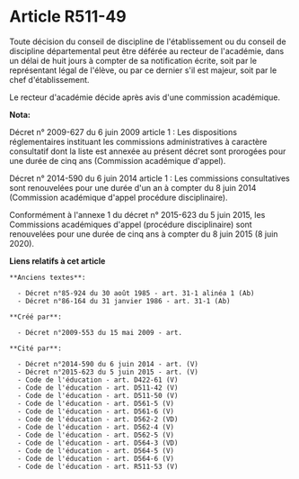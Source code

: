 # Article R511-49

Toute décision du conseil de discipline de l'établissement ou du conseil de discipline départemental peut être déférée au
recteur de l'académie, dans un délai de huit jours à compter de sa notification écrite, soit par le représentant légal de
l'élève, ou par ce dernier s'il est majeur, soit par le chef d'établissement.

Le recteur d'académie décide après avis d'une commission académique.

**Nota:**

Décret n° 2009-627 du 6 juin 2009 article 1 : Les dispositions réglementaires instituant les commissions administratives à
caractère consultatif dont la liste est annexée au présent décret sont prorogées pour une durée de cinq ans (Commission
académique d'appel).

Décret n° 2014-590 du 6 juin 2014 article 1 : Les commissions consultatives sont renouvelées pour une durée d'un an à compter
du 8 juin 2014 (Commission académique d'appel procédure disciplinaire).

Conformément à l'annexe 1 du décret n° 2015-623 du 5 juin 2015, les Commissions académiques d'appel (procédure disciplinaire)
sont renouvelées pour une durée de cinq ans à compter du 8 juin 2015 (8 juin 2020).

**Liens relatifs à cet article**

	**Anciens textes**:

	  - Décret n°85-924 du 30 août 1985 - art. 31-1 alinéa 1 (Ab)
	  - Décret n°86-164 du 31 janvier 1986 - art. 31-1 (Ab)

	**Créé par**:

	  - Décret n°2009-553 du 15 mai 2009 - art.

	**Cité par**:

	  - Décret n°2014-590 du 6 juin 2014 - art. (V)
	  - Décret n°2015-623 du 5 juin 2015 - art. (V)
	  - Code de l'éducation - art. D422-61 (V)
	  - Code de l'éducation - art. D511-42 (V)
	  - Code de l'éducation - art. D511-50 (V)
	  - Code de l'éducation - art. D561-5 (V)
	  - Code de l'éducation - art. D561-6 (V)
	  - Code de l'éducation - art. D562-2 (VD)
	  - Code de l'éducation - art. D562-4 (V)
	  - Code de l'éducation - art. D562-5 (V)
	  - Code de l'éducation - art. D564-3 (VD)
	  - Code de l'éducation - art. D564-5 (V)
	  - Code de l'éducation - art. D564-6 (V)
	  - Code de l'éducation - art. R511-53 (V)
